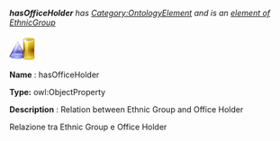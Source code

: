 ___hasOfficeHolder__ 
 has
 [Category:OntologyElement](../../Category/OntologyElement "Category:OntologyElement") 
 and is an
 [element of](../../Property/ElementOf "Property:ElementOf") 
[EthnicGroup](../../Submissions/EthnicGroup "Submissions:EthnicGroup")_




  





[![ObjectProperty](../public/images/thumb/c/c3/ObjectProperty.gif/45px-ObjectProperty.gif)](../../Image/ObjectProperty.gif "ObjectProperty")


__Name__ 
 : hasOfficeHolder
 



__Type:__ 
 owl:ObjectProperty
 



__Description__ 
 : Relation between Ethnic Group and Office Holder
 



  





 Relazione tra Ethnic Group e Office Holder
